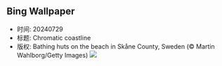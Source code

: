 ## Bing Wallpaper
- 时间: 20240729
- 标题: Chromatic coastline
- 版权: Bathing huts on the beach in Skåne County, Sweden (© Martin Wahlborg/Getty Images)
![](https://cn.bing.com/th?id=OHR.BeachHutsSweden_EN-US6029381108_UHD.jpg&rf=LaDigue_UHD.jpg&pid=hp&w=3840&h=2160&rs=1&c=4)
